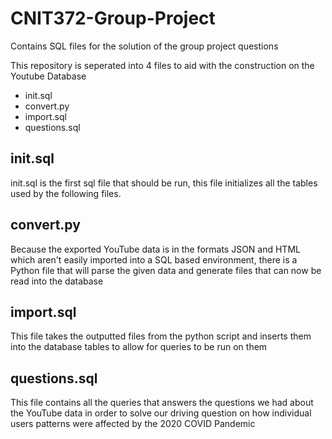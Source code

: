 # CNIT372-Group-Project
Contains SQL files for the solution of the group project questions

This repository is seperated into 4 files to aid with the construction on the Youtube Database
- init.sql
- convert.py
- import.sql
- questions.sql

## init.sql
init.sql is the first sql file that should be run, this file initializes all the tables used by the following files.

## convert.py
Because the exported YouTube data is in the formats JSON and HTML which aren't easily imported into a SQL based environment, there is a Python file that will parse the given data and generate files that can now be read into the database

## import.sql
This file takes the outputted files from the python script and inserts them into the database tables to allow for queries to be run on them

## questions.sql
This file contains all the queries that answers the questions we had about the YouTube data in order to solve our driving question on how individual users patterns were affected by the 2020 COVID Pandemic